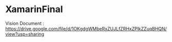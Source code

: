 # XamarinFinal


Vision Document : https://drive.google.com/file/d/1OKgdgWMbeRxZUJLfZRHxZPlkZZuqBHQN/view?usp=sharing
